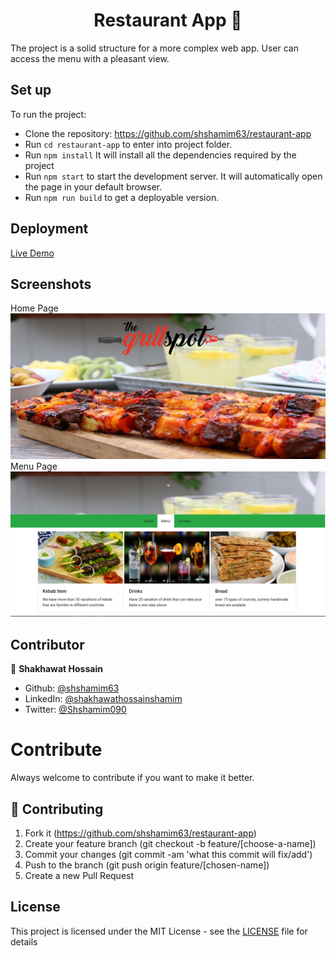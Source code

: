 <h1 align="center">Restaurant App 👋</h1>

The project is a solid structure for a more complex web app. User can access the menu with a pleasant view. 
## Set up

To run the project:

- Clone the repository: https://github.com/shshamim63/restaurant-app
- Run `cd restaurant-app` to enter into project folder. 
- Run `npm install` It will install all the dependencies required by the project
- Run `npm start` to start the development server. It will automatically open the page in your default browser.
- Run `npm run build` to get a deployable version.

## Deployment
[Live Demo](https://kababworld.netlify.com/)

## Screenshots
Home Page
![homepage](src/assets/restaurant.png)
Menu Page
![menupage](src/assets/menupage.png)

## Contributor

👤 **Shakhawat Hossain**
- Github: [@shshamim63](https://github.com/shshamim63)
- LinkedIn: [@shakhawathossainshamim](https://www.linkedin.com/in/shakhawathossainshamim/)
- Twitter: [@Shshamim090](https://twitter.com/Shshamim090)
# Contribute

Always welcome to contribute if you want to make it better.
## 🤝 Contributing

1. Fork it (https://github.com/shshamim63/restaurant-app)
2. Create your feature branch (git checkout -b feature/[choose-a-name])
3. Commit your changes (git commit -am 'what this commit will fix/add')
4. Push to the branch (git push origin feature/[chosen-name])
5. Create a new Pull Request

## License

This project is licensed under the MIT License - see the [LICENSE](./LICENSE) file for details